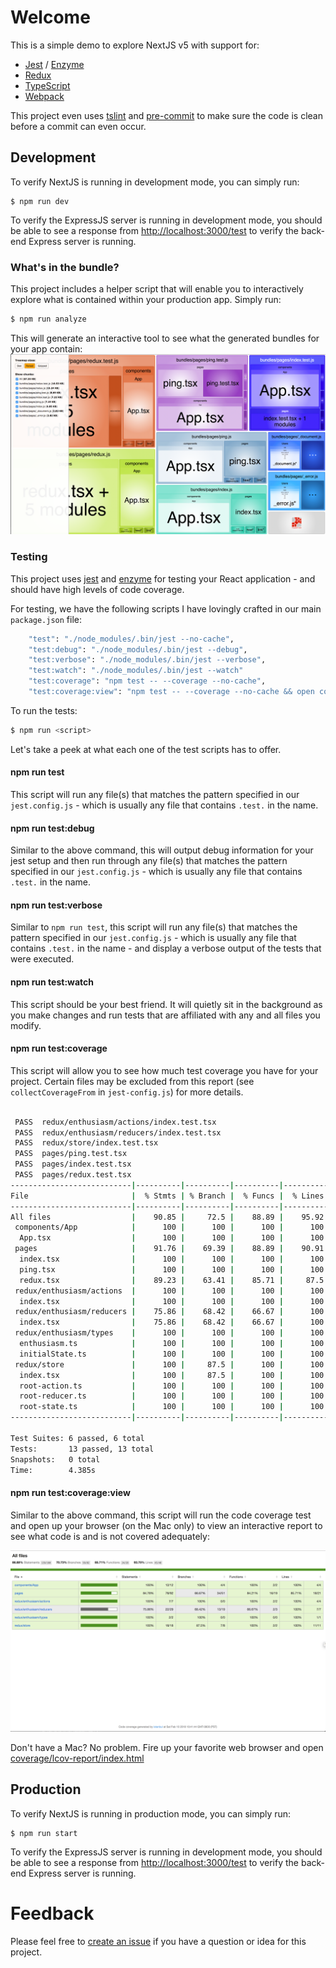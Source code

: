 # Welcome
This is a simple demo to explore NextJS v5 with support for:
+ [Jest](https://facebook.github.io/jest/) / [Enzyme](http://airbnb.io/enzyme/)
+ [Redux](https://redux.js.org)
+ [TypeScript](https://www.typescriptlang.org)
+ [Webpack](https://webpack.js.org)

This project even uses [tslint](https://palantir.github.io/tslint/) and [pre-commit](https://www.npmjs.com/package/pre-commit) to make sure the code is clean before a commit can even occur.

## Development
To verify NextJS is running in development mode, you can simply run:

    $ npm run dev

To verify the ExpressJS server is running in development mode, you should be able to see a response from [http://localhost:3000/test](http://localhost:3000/test) to verify the back-end Express server is running.

### What's in the bundle?
This project includes a helper script that will enable you to interactively explore what is contained within your production app. Simply run:

```sh
$ npm run analyze
```

This will generate an interactive tool to see what the generated bundles for your app contain:
![Bundle Analysis](static/analyze.png)

### Testing
This project uses [jest](https://facebook.github.io/jest/) and [enzyme](http://airbnb.io/enzyme/) for testing your React application - and should have high levels of code coverage.

For testing, we have the following scripts I have lovingly crafted in our main `package.json` file:

```sh
    "test": "./node_modules/.bin/jest --no-cache",
    "test:debug": "./node_modules/.bin/jest --debug",
    "test:verbose": "./node_modules/.bin/jest --verbose",
    "test:watch": "./node_modules/.bin/jest --watch"
    "test:coverage": "npm test -- --coverage --no-cache",
    "test:coverage:view": "npm test -- --coverage --no-cache && open coverage/lcov-report/index.html",
```

To run the tests:
```sh
$ npm run <script>
```

Let's take a peek at what each one of the test scripts has to offer.

#### npm run test
This script will run any file(s) that matches the pattern specified in our `jest.config.js` - which is usually any file that contains `.test.` in the name.

#### npm run test:debug
Similar to the above command, this will output debug information for your jest setup and then run through any file(s) that matches the pattern specified in our `jest.config.js` - which is usually any file that contains `.test.` in the name.

#### npm run test:verbose
Similar to `npm run test`, this script will run any file(s) that matches the pattern specified in our `jest.config.js` - which is usually any file that contains `.test.` in the name - and display a verbose output of the tests that were executed.

#### npm run test:watch
This script should be your best friend. It will quietly sit in the background as you make changes and run tests that are affiliated with any and all files you modify.

#### npm run test:coverage
This script will allow you to see how much test coverage you have for your project. Certain files may be excluded from this report (see `collectCoverageFrom` in `jest-config.js`) for more details.

```sh

 PASS  redux/enthusiasm/actions/index.test.tsx
 PASS  redux/enthusiasm/reducers/index.test.tsx
 PASS  redux/store/index.test.tsx
 PASS  pages/ping.test.tsx
 PASS  pages/index.test.tsx
 PASS  pages/redux.test.tsx
---------------------------|----------|----------|----------|----------|----------------|
File                       |  % Stmts | % Branch |  % Funcs |  % Lines |Uncovered Lines |
---------------------------|----------|----------|----------|----------|----------------|
All files                  |    90.85 |     72.5 |    88.89 |    95.92 |                |
 components/App            |      100 |      100 |      100 |      100 |                |
  App.tsx                  |      100 |      100 |      100 |      100 |                |
 pages                     |    91.76 |    69.39 |    88.89 |    90.91 |                |
  index.tsx                |      100 |      100 |      100 |      100 |                |
  ping.tsx                 |      100 |      100 |      100 |      100 |                |
  redux.tsx                |    89.23 |    63.41 |    85.71 |     87.5 |          31,36 |
 redux/enthusiasm/actions  |      100 |      100 |      100 |      100 |                |
  index.tsx                |      100 |      100 |      100 |      100 |                |
 redux/enthusiasm/reducers |    75.86 |    68.42 |    66.67 |      100 |                |
  index.tsx                |    75.86 |    68.42 |    66.67 |      100 |            1,4 |
 redux/enthusiasm/types    |      100 |      100 |      100 |      100 |                |
  enthusiasm.ts            |      100 |      100 |      100 |      100 |                |
  initialState.ts          |      100 |      100 |      100 |      100 |                |
 redux/store               |      100 |     87.5 |      100 |      100 |                |
  index.tsx                |      100 |     87.5 |      100 |      100 |              5 |
  root-action.ts           |      100 |      100 |      100 |      100 |                |
  root-reducer.ts          |      100 |      100 |      100 |      100 |                |
  root-state.ts            |      100 |      100 |      100 |      100 |                |
---------------------------|----------|----------|----------|----------|----------------|

Test Suites: 6 passed, 6 total
Tests:       13 passed, 13 total
Snapshots:   0 total
Time:        4.385s
```

#### npm run test:coverage:view
Similar to the above command, this script will run the code coverage test and open up your browser (on the Mac only) to view an interactive report to see what code is and is not covered adequately:

![Test coverage](static/code-coverage.png)

Don't have a Mac? No problem. Fire up your favorite web browser and open [coverage/lcov-report/index.html](coverage/lcov-report/index.html)

## Production
To verify NextJS is running in production mode, you can simply run:

    $ npm run start

To verify the ExpressJS server is running in development mode, you should be able to see a response from [http://localhost:3000/test](http://localhost:3000/test) to verify the back-end Express server is running.

# Feedback
Please feel free to [create an issue](https://github.com/TheRobBrennan/demo-nextjs-v5/issues) if you have a question or idea for this project.